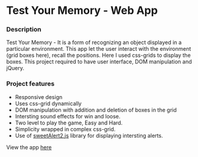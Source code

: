 # Test Your Memory - Web App
### Description

Test Your Memory - It is a form of recognizing an object displayed in a particular environment. This app let the user interact with the environment (grid boxes here), recall the positions. Here I used css-grids to display the boxes. This project required to have user interface, DOM manipulation and jQuery. 

### Project features

* Responsive design
* Uses css-grid dynamically
* DOM manipulation with addition and deletion of boxes in the grid
* Intersting sound effects for win and loose.
* Two level to play the game, Easy and Hard.
* Simplicity wrapped in complex css-grid.
* Use of [sweetAlert2.js](https://sweetalert2.github.io/) library for displaying intersting alerts.

View the app [here](https://www.randomserve.com) 
